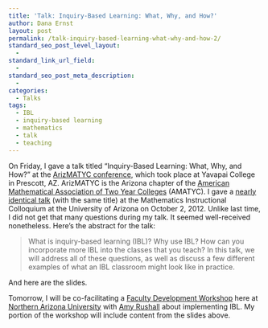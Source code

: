 ```yaml
---
title: 'Talk: Inquiry-Based Learning: What, Why, and How?'
author: Dana Ernst
layout: post
permalink: /talk-inquiry-based-learning-what-why-and-how-2/
standard_seo_post_level_layout:
  - 
standard_link_url_field:
  - 
standard_seo_post_meta_description:
  - 
categories:
  - Talks
tags:
  - IBL
  - inquiry-based learning
  - mathematics
  - talk
  - teaching
---
```

On Friday, I gave a talk titled &#8220;Inquiry-Based Learning: What, Why, and How?&#8221; at the [ArizMATYC conference][1], which took place at Yavapai College in Prescott, AZ. ArizMATYC is the Arizona chapter of the [American Mathematical Association of Two Year Colleges][2] (AMATYC). I gave a [nearly identical talk][3] (with the same title) at the Mathematics Instructional Colloquium at the University of Arizona on October 2, 2012. Unlike last time, I did not get that many questions during my talk. It seemed well-received nonetheless. Here&#8217;s the abstract for the talk:

> What is inquiry-based learning (IBL)? Why use IBL? How can you incorporate more IBL into the classes that you teach? In this talk, we will address all of these questions, as well as discuss a few different examples of what an IBL classroom might look like in practice.

And here are the slides.

<div>
</div>

Tomorrow, I will be co-facilitating a [Faculty Development Workshop][4] here at [Northern Arizona University][5] with [Amy Rushall][6] about implementing IBL. My portion of the workshop will include content from the slides above.

 [1]: http://arizmatyc.org/wp/?page_id=279
 [2]: http://www.amatyc.org/
 [3]: http://danaernst.com/talk-inquiry-based-learning-what-why-and-how/
 [4]: http://nau.edu/Faculty-Development/Events/Calendar/
 [5]: http://nau.edu
 [6]: http://oak.ucc.nau.edu/ald4/